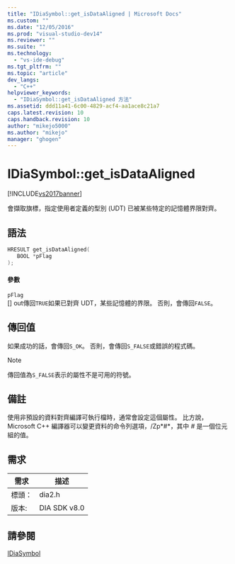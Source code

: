 ```yaml
---
title: "IDiaSymbol::get_isDataAligned | Microsoft Docs"
ms.custom: ""
ms.date: "12/05/2016"
ms.prod: "visual-studio-dev14"
ms.reviewer: ""
ms.suite: ""
ms.technology: 
  - "vs-ide-debug"
ms.tgt_pltfrm: ""
ms.topic: "article"
dev_langs: 
  - "C++"
helpviewer_keywords: 
  - "IDiaSymbol::get_isDataAligned 方法"
ms.assetid: ddd11a41-6c00-4829-acf4-aa1ace8c21a7
caps.latest.revision: 10
caps.handback.revision: 10
author: "mikejo5000"
ms.author: "mikejo"
manager: "ghogen"
---
```

# IDiaSymbol::get_isDataAligned
[!INCLUDE[vs2017banner](../../code-quality/includes/vs2017banner.md)]

會擷取旗標，指定使用者定義的型別 \(UDT\) 已被某些特定的記憶體界限對齊。  
  
## 語法  
  
```cpp  
HRESULT get_isDataAligned(  
   BOOL *pFlag  
);  
```  
  
#### 參數  
 `pFlag`  
 \[\] out傳回`TRUE`如果已對齊 UDT，某些記憶體的界限。 否則，會傳回`FALSE`。  
  
## 傳回值  
 如果成功的話，會傳回`S_OK`。 否則，會傳回`S_FALSE`或錯誤的程式碼。  
  
> [!NOTE]
>  傳回值為`S_FALSE`表示的屬性不是可用的符號。  
  
## 備註  
 使用非預設的資料對齊編譯可執行檔時，通常會設定這個屬性。  比方說，Microsoft C\+\+ 編譯器可以變更資料的命令列選項，\/Zp*\#*，其中  *\#* 是一個位元組的值。  
  
## 需求  
  
|需求|描述|  
|--------|--------|  
|標頭：|dia2.h|  
|版本:|DIA SDK v8.0|  
  
## 請參閱  
 [IDiaSymbol](../../debugger/debug-interface-access/idiasymbol.md)